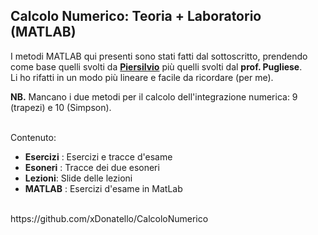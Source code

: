 ## Calcolo Numerico: Teoria + Laboratorio (MATLAB)

I metodi MATLAB qui presenti sono stati fatti dal sottoscritto, prendendo come base quelli svolti da **[Piersilvio](https://github.com/Piersilvio/MATLAB)** più quelli svolti dal **prof. Pugliese**.<br>
Li ho rifatti in un modo più lineare e facile da ricordare (per me).

**NB.** Mancano i due metodi per il calcolo dell'integrazione numerica: 9 (trapezi) e 10 (Simpson).
<br><br>

Contenuto:
- **Esercizi** : Esercizi e tracce d'esame
- **Esoneri** : Tracce dei due esoneri
- **Lezioni**: Slide delle lezioni
- **MATLAB** : Esercizi d'esame in MatLab

<br>
https://github.com/xDonatello/CalcoloNumerico
